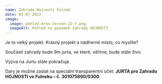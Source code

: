 ```yaml
---
name: Zahrada Hojnosti Fulnek
date: 03-07-2022
image:
  image: pohled-dron-červen-22-f.png
  imageAlt: Pohled na pozemek Zahrady HOJNOSTI
---
```

Je to velký projekt. Krásný projekt a nádherné místo, co myslíte? 

Součástí zahrady bude 9m jurta, ve které, věříme, bude stále živo. 

Výzva na Jurtu stále pokračuje. 

Dary je možné zaslat na speciální transparentní účet: **JURTA pro Zahradu HOJNOSTI ve Fulneku – č. 301075890/0300**.